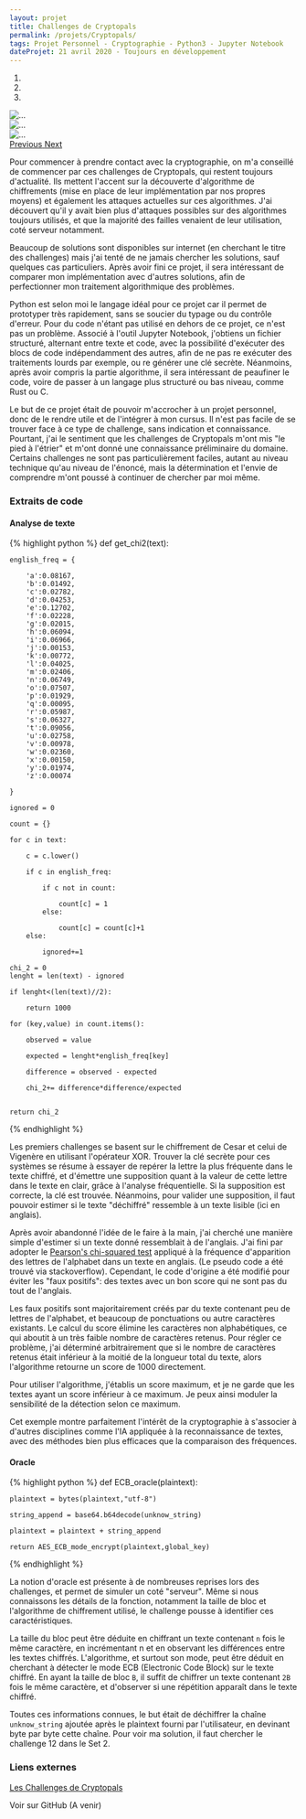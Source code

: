 ```yaml
---
layout: projet
title: Challenges de Cryptopals
permalink: /projets/Cryptopals/
tags: Projet Personnel - Cryptographie - Python3 - Jupyter Notebook
dateProjet: 21 avril 2020 - Toujours en développement
---
```


<div id="carouselExampleControls" class="carousel slide mb-3" data-ride="carousel">
<ol class="carousel-indicators">
    <li data-target="#carouselExampleControls" data-slide-to="0" class="active"></li>
    <li data-target="#carouselExampleControls" data-slide-to="1"></li>
    <li data-target="#carouselExampleControls" data-slide-to="2"></li>
  </ol>
  <div class="carousel-inner">
    <div class="carousel-item active">
        <img src="{{ site.baseurl}}/assets/images/projets/Cryptopals/carousel1.png" class="d-block w-100 img-thumbnail" alt="...">
    </div>
    <div class="carousel-item" data-interval ="27000">
      <img src="{{ site.baseurl}}/assets/images/projets/Cryptopals/carousel2.gif" class="d-block w-100 img-thumbnail" alt="...">
    </div>
    <div class="carousel-item">
      <img src="{{ site.baseurl}}/assets/images/projets/Cryptopals/carousel3.png" class="d-block w-100 img-thumbnail" alt="...">
    </div>
  </div>
  <a class="carousel-control-prev" href="#carouselExampleControls" role="button" data-slide="prev">
    <span class="carousel-control-prev-icon" aria-hidden="true"></span>
    <span class="sr-only">Previous</span>
  </a>
  <a class="carousel-control-next" href="#carouselExampleControls" role="button" data-slide="next">
    <span class="carousel-control-next-icon" aria-hidden="true"></span>
    <span class="sr-only">Next</span>
  </a>
</div>

Pour commencer à prendre contact avec la cryptographie, on m'a conseillé de commencer par ces challenges de Cryptopals, qui restent toujours d'actualité. Ils mettent l'accent sur la découverte d'algorithme de chiffrements (mise en place de leur implémentation par nos propres moyens) et également les attaques actuelles sur ces algorithmes.
J'ai découvert qu'il y avait bien plus d'attaques possibles sur des algorithmes toujours utilisés, et que la majorité des failles venaient de leur utilisation, coté serveur notamment.

Beaucoup de solutions sont disponibles sur internet (en cherchant le titre des challenges) mais j'ai tenté de ne jamais chercher les solutions, sauf quelques cas particuliers. Après avoir fini ce projet, il sera intéressant de comparer mon implémentation avec d'autres solutions, afin de perfectionner mon traitement algorithmique des problèmes.

Python est selon moi le langage idéal pour ce projet car il permet de prototyper très rapidement, sans se soucier du typage ou du contrôle d'erreur. Pour du code n'étant pas utilisé en dehors de ce projet, ce n'est pas un problème. Associé à l'outil Jupyter Notebook, j'obtiens un fichier structuré, alternant entre texte et code, avec la possibilité d'exécuter des blocs de code indépendamment des autres, afin de ne pas re exécuter des traitements lourds par exemple, ou re générer une clé secrète. Néanmoins, après avoir compris la partie algorithme, il sera intéressant de peaufiner le code, voire de passer à un langage plus structuré ou bas niveau, comme Rust ou C.

Le but de ce projet était de pouvoir m'accrocher à un projet personnel, donc de le rendre utile et de l'intégrer à mon cursus. Il n'est pas facile de se trouver face à ce type de challenge, sans indication et connaissance. Pourtant, j'ai le sentiment que les challenges de Cryptopals m'ont mis "le pied à l'étrier" et m'ont donné une connaissance préliminaire du domaine. Certains challenges ne sont pas particulièrement faciles, autant au niveau technique qu'au niveau de l'énoncé, mais la détermination et l'envie de comprendre m'ont poussé à continuer de chercher par moi même.

### Extraits de code

#### Analyse de texte

{% highlight python %}
def get_chi2(text):

    english_freq = {

        'a':0.08167,
        'b':0.01492,
        'c':0.02782,
        'd':0.04253,
        'e':0.12702,
        'f':0.02228,
        'g':0.02015,
        'h':0.06094,
        'i':0.06966,
        'j':0.00153,
        'k':0.00772,
        'l':0.04025,
        'm':0.02406,
        'n':0.06749,
        'o':0.07507,
        'p':0.01929,
        'q':0.00095,
        'r':0.05987,
        's':0.06327,
        't':0.09056,
        'u':0.02758,
        'v':0.00978,
        'w':0.02360,
        'x':0.00150,
        'y':0.01974,
        'z':0.00074

    }

    ignored = 0

    count = {}

    for c in text:

        c = c.lower()

        if c in english_freq:

            if c not in count:

                count[c] = 1
            else:

                count[c] = count[c]+1
        else:

            ignored+=1

    chi_2 = 0
    lenght = len(text) - ignored

    if lenght<(len(text)//2):

        return 1000

    for (key,value) in count.items():

        observed = value

        expected = lenght*english_freq[key]

        difference = observed - expected

        chi_2+= difference*difference/expected


    return chi_2
{% endhighlight %}

Les premiers challenges se basent sur le chiffrement de Cesar et celui de Vigenère en utilisant l'opérateur XOR. Trouver la clé secrète pour ces systèmes se résume à essayer de repérer la lettre la plus fréquente dans le texte chiffré, et d'émettre une supposition quant à la valeur de cette lettre dans le texte en clair, grâce à l'analyse fréquentielle. Si la supposition est correcte, la clé est trouvée. Néanmoins, pour valider une supposition, il faut pouvoir estimer si le texte "déchiffré" ressemble à un texte lisible (ici en anglais).

Après avoir abandonné l'idée de le faire à la main, j'ai cherché une manière simple d'estimer si un texte donné ressemblait à de l'anglais. J'ai fini par adopter le [Pearson's chi-squared test](https://en.wikipedia.org/wiki/Pearson%27s_chi-squared_test) appliqué à la fréquence d'apparition des lettres de l'alphabet dans un texte en anglais. (Le pseudo code a été trouvé via stackoverflow). Cependant, le code d'origine a été modifié pour éviter les "faux positifs": des textes avec un bon score qui ne sont pas du tout de l'anglais.

Les faux positifs sont majoritairement créés par du texte contenant peu de lettres de l'alphabet, et beaucoup de ponctuations ou autre caractères existants. Le calcul du score élimine les caractères non alphabétiques, ce qui aboutit à un très faible nombre de caractères retenus. Pour régler ce problème, j'ai déterminé arbitrairement que si le nombre de caractères retenus était inférieur à la moitié de la longueur total du texte, alors l'algorithme retourne un score de 1000 directement.

Pour utiliser l'algorithme, j'établis un score maximum, et je ne garde que les textes ayant un score inférieur à ce maximum. Je peux ainsi moduler la sensibilité de la détection selon ce maximum.

Cet exemple montre parfaitement l'intérêt de la cryptographie à s'associer à d'autres disciplines comme l'IA appliquée à la reconnaissance de textes, avec des méthodes bien plus efficaces que la comparaison des fréquences.

#### Oracle

{% highlight python %}
def ECB_oracle(plaintext):

    plaintext = bytes(plaintext,"utf-8")

    string_append = base64.b64decode(unknow_string)

    plaintext = plaintext + string_append

    return AES_ECB_mode_encrypt(plaintext,global_key)
{% endhighlight %}

La notion d'oracle est présente à de nombreuses reprises lors des challenges, et permet de simuler un coté "serveur". Même si nous connaissons les détails de la fonction, notamment la taille de bloc et l'algorithme de chiffrement utilisé, le challenge pousse à identifier ces caractéristiques.

La taille du bloc peut être déduite en chiffrant un texte contenant `n` fois le même caractère, en incrémentant n et en observant les différences entre les textes chiffrés. L'algorithme, et surtout son mode, peut être déduit en cherchant à détecter le mode ECB (Electronic Code Block) sur le texte chiffré. En ayant la taille de bloc `B`, il suffit de chiffrer un texte contenant `2B` fois le même caractère, et d'observer si une répétition apparaît dans le texte chiffré.

Toutes ces informations connues, le but était de déchiffrer la chaîne `unknow_string` ajoutée après le plaintext fourni par l'utilisateur, en devinant byte par byte cette chaîne. Pour voir ma solution, il faut chercher le challenge 12 dans le Set 2.

### Liens externes

[Les Challenges de Cryptopals](https://cryptopals.com/)

<a class="btn btn-primary mybuttoncolorDead mybuttonstyle mx-auto">Voir sur GitHub (A venir)</a>
